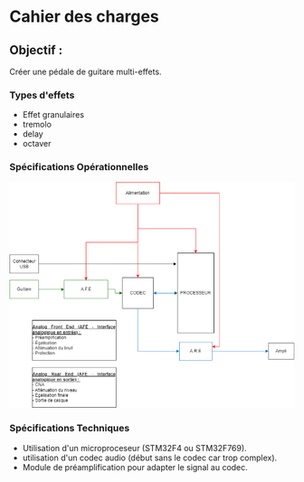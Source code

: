 # Cahier des charges

## Objectif :
Créer une pédale de guitare multi-effets.

### Types d'effets
- Effet granulaires
- tremolo
- delay
- octaver
### Spécifications Opérationnelles
![Modélisation du système](https://github.com/lucacros/2324_Projet2A_PedaleGuitare/blob/Brainstorming/Mod%C3%A9lisation%20du%20syst%C3%A8me.png "Modélisation_du_système")

### Spécifications Techniques

- Utilisation d'un microproceseur (STM32F4 ou STM32F769).
- utilisation d'un codec audio (début sans le codec car trop complex).
- Module de préamplification pour adapter le signal au codec.
